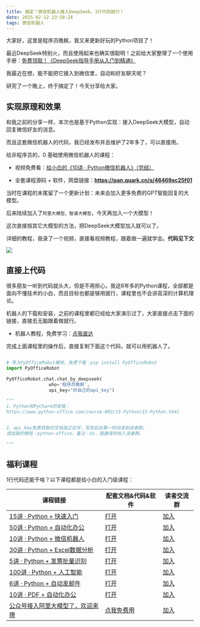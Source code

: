 ```yaml
---
title: 搞定！微信机器人接入DeepSeek，1行代码就行！
date: 2025-02-12 23:58:24
tags: 微信机器人
---
```



大家好，这里是程序员晚枫，我又来更新好玩的Python项目了！

最近DeepSeek特别火，而且使用起来也确实很聪明！之前给大家整理了一个使用手册：[免费领取！《DeepSeek指导手册从入门到精通》](https://mp.weixin.qq.com/s/aGZoRDIX7hXexrHcNKBA2Q)

我最近在想，能不能把它接入到微信里，自动和好友聊天呢？

研究了一个晚上，终于搞定了！今天分享给大家。



## 实现原理和效果

和我之前的分享一样，本次也是基于Python实现：接入DeepSeek大模型，自动回复微信好友的消息。

而且这套微信机器人的代码，我已经发布并且维护了2年多了，可以直接用。

给非程序员的，0 基础使用微信机器人的课程：

- 视频免费看：[给小白的《10讲 · Python微信机器人》（完结）](https://www.python-office.com/course-002/10-PyOfficeRobot/10-PyOfficeRobot.html)

- 全套课程源码 + 软件，网盘链接：**https://pan.quark.cn/s/46469ec25f01**

当时在课程的末尾留了一个更新计划：未来会加入更多免费的GPT智能回复的大模型。

后来陆续加入了``阿里大模型、智谱大模型``，今天再加入一个大模型！

这次直接按其它大模型的方法，把DeepSeek大模型加入就可以了。

详细的教程，我录了一个视频，直接看视频教程，跟着做一遍就学会。**代码见下文**

![](https://account-list-1300615378.cos.ap-guangzhou.myqcloud.com/%E5%85%AC%E4%BC%97%E5%8F%B7-Python%E5%9B%BE%E4%B9%A6%E9%A6%86.jpg)


## 直接上代码


很多朋友一听到代码就头大，但是不用担心，我这6年多的Python课程，全部都是面向不懂技术的小白，而且目标也都是够用就行，课程里也不会讲高深的计算机理论。

机器人的下载和安装，之前的课程里都已经给大家演示过了，大家直接点击下面的链接，直接去无脑跟着做就行。

- 机器人教程，免费学习：[点我直达](https://www.python-office.com/course-002/10-PyOfficeRobot/10-PyOfficeRobot.html)

完成上面课程里的操作后，直接复制下面这个代码，就可以用机器人了。


```python

# 导入PyOfficeRobot模块，免费下载：pip install PyOfficeRobot
import PyOfficeRobot

PyOfficeRobot.chat.chat_by_deepseek(
                who='程序员晚枫', 
                api_key="你自己的api_key")

"""
1、Python和PyCharm的安装：
https://www.python-office.com/course-002/15-Python/15-Python.html


2、api_key免费获取的文档我正在写，写完后会第一时间发到读者群。
请加我的微信：python-office，备注：ds，我邀请你加入读者群。

"""

```




## 福利课程

1行代码还能干啥？以下课程都是给小白的入门级课程：


| 课程链接                                                                                                | 配套文档&代码&软件                                                                                              | 读者交流群                                                |
| ------------------------------------------------------------------------------------------------------- | --------------------------------------------------------------------------------------------------------------- | --------------------------------------------------------- |
| [15讲 · Python + 快速入门](https://www.python-office.com/course-002/15-Python/15-Python.html)                                      | [打开](https://mall.bilibili.com/neul-next/detailuniversal/detail.html?isMerchant=1&page=detailuniversal_detail&saleType=10&itemsId=11995869&loadingShow=1&noTitleBar=1&msource=merchant_share)                                                          | [加入](http://python4office.cn/wechat-group/)             |
| [50讲 · Python + 自动化办公](https://www.python-office.com/course/50-python-office.html)                                           | [打开](https://mall.bilibili.com/neul-next/detailuniversal/detail.html?isMerchant=1&page=detailuniversal_detail&saleType=10&itemsId=11995842&loadingShow=1&noTitleBar=1&msource=merchant_share) | [加入](http://python4office.cn/wechat-group/)             |
| [10讲 · Python + 微信机器人](https://www.python-office.com/course-002/10-PyOfficeRobot/10-PyOfficeRobot.html)                      | [打开](https://www.python-office.com/course-002/10-PyOfficeRobot/10-PyOfficeRobot.html)                                                    | [加入](http://python4office.cn/wechat-group/)             |
| [30讲 · Python + Excel数据分析](http://www.python-office.com/course-002/30-Excel/30-Excel.html)         | [打开](https://mall.bilibili.com/neul-next/detailuniversal/detail.html?isMerchant=1&page=detailuniversal_detail&saleType=10&itemsId=11995857&loadingShow=1&noTitleBar=1&msource=merchant_share)                                                          | [加入](http://python4office.cn/wechat-group/)             |
| [5讲 · Python + 发票批量识别](https://www.python-office.com/course-002/5-poocr/5-poocr.html)                                       | [打开](https://mall.bilibili.com/neul-next/detailuniversal/detail.html?isMerchant=1&page=detailuniversal_detail&saleType=10&itemsId=11995848&loadingShow=1&noTitleBar=1&msource=merchant_share)                                                          | [加入](http://python4office.cn/wechat-group/)             |
| [100讲 · Python + 人工智能](https://www.bilibili.com/video/BV1rU4y1u7og/)                               | [打开](https://mp.weixin.qq.com/s/P52GVQEJ1bVAN5vPM_t3Jg)                                                       | [加入](https://mp.weixin.qq.com/s/CadAaJUTUlXmTxJAjFUfPQ) |
| [6讲 · Python + 自动发邮件](https://www.python-office.com/course-002/poemail/poemail.html)                                         | [打开](https://www.python-office.com/course-002/poemail/poemail.html)                                                                      | [加入](http://python4office.cn/wechat-group/)             |
| [10讲 · PDF + 自动化办公](http://www.python4office.cn/python-office/popdf/%E8%AF%BE%E7%A8%8B/0-install) | [打开](http://www.python4office.cn/python-office/popdf/%E8%AF%BE%E7%A8%8B/0-install)                            | [加入](http://python4office.cn/wechat-group/)             |
| [公众号接入阿里大模型了，欢迎来撩](https://mp.weixin.qq.com/s/SfNA34bC6wMLRaKONfOWhw)                   | [点我免费用](https://mp.weixin.qq.com/s/SfNA34bC6wMLRaKONfOWhw)                                                 | [加入](http://www.python4office.cn/wechat-group-ai/)      |


